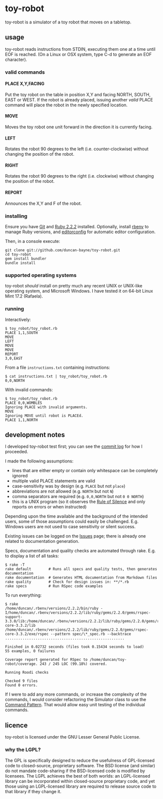 # toy-robot
toy-robot is a simulator of a toy robot that moves on a tabletop.

## usage
toy-robot reads instructions from STDIN, executing them one at a time until EOF is reached.  (On a Linux or OSX system, type C-d to generate an EOF character).

### valid commands

#### PLACE X,Y,FACING

Put the toy robot on the table in position X,Y and facing NORTH, SOUTH, EAST or WEST.  If the robot is already placed, issuing another *valid* PLACE command will place the robot in the newly specified location.

#### MOVE

Moves the toy robot one unit forward in the direction it is currently facing.

#### LEFT

Rotates the robot 90 degrees to the left (i.e. counter-clockwise) without changing the position of the robot.

#### RIGHT

Rotates the robot 90 degrees to the right (i.e. clockwise) without changing the position of the robot.

#### REPORT

Announces the X,Y and F of the robot.

### installing

Ensure you have [Git](http://git-scm.com/downloads) and [Ruby 2.2.2](http://www.ruby-lang.org/en/downloads/) installed.  Optionally, install [rbenv](https://github.com/sstephenson/rbenv) to manage Ruby versions, and [editorconfig](http://editorconfig.org/) for automatic editor configuration.

Then, in a console execute:

    git clone git://github.com/duncan-bayne/toy-robot.git
    cd toy-robot
    gem install bundler
    bundle install

### supported operating systems

toy-robot *should* install on pretty much any recent UNIX or UNIX-like operating system, and Microsoft Windows.  I have tested it on 64-bit Linux Mint 17.2 (Rafaela).

### running

Interactively:

    $ toy_robot/toy_robot.rb
    PLACE 1,1,SOUTH
    MOVE
    LEFT
    MOVE
    MOVE
    REPORT
    3,0,EAST

From a file `instructions.txt` containing instructions:

    $ cat instructions.txt | toy_robot/toy_robot.rb
    0,0,NORTH

With invalid commands:

    $ toy_robot/toy_robot.rb
    PLACE 0,0,WOMBLES
    Ignoring PLACE with invalid arguments.
    MOVE
    Ignoring MOVE until robot is PLACEd.
    PLACE 1,1,NORTH

## development notes

I developed toy-robot test first; you can see the [commit log](https://github.com/duncan-bayne/toy-robot/commits/master) for how I proceeded.

I made the following assumptions:

 * lines that are either empty or contain only whitespace can be completely ignored
 * multiple valid PLACE statements are valid
 * case-sensitivity was by design (e.g. `PLACE` but not `place`)
 * abbreviations are not allowed (e.g. `NORTH` but not `N`)
 * comma separators are required (e.g. `0,0,NORTH` but not `0 0 NORTH`)
 * this is a UNIX program (so it observes the [Rule of Silence](http://www.faqs.org/docs/artu/ch01s06.html) and only reports on errors or when instructed)

Depending upon the time available and the background of the intended users, some of those assumptions could easily be challenged.  E.g. Windows users are not used to case sensitivity or silent success.

Existing issues can be logged on the [Issues](https://github.com/duncan-bayne/toy-robot/issues/) page; there is already one related to documentation generation.

Specs, documentation and quality checks are automated through rake.  E.g. to display a list of all tasks:

    $ rake -T
    rake default        # Runs all specs and quality tests, then generates documentation
    rake documentation  # Generates HTML documentation from Markdown files
    rake quality        # Check for design issues in: **/*.rb
    rake specs          # Run RSpec code examples

To run everything:

    $ rake
    /home/duncan/.rbenv/versions/2.2.2/bin/ruby -I/home/duncan/.rbenv/versions/2.2.2/lib/ruby/gems/2.2.0/gems/rspec-support-3.3.0/lib:/home/duncan/.rbenv/versions/2.2.2/lib/ruby/gems/2.2.0/gems/rspec-core-3.3.2/lib /home/duncan/.rbenv/versions/2.2.2/lib/ruby/gems/2.2.0/gems/rspec-core-3.3.2/exe/rspec --pattern spec/\*_spec.rb --backtrace
    .......................................................

    Finished in 0.02732 seconds (files took 0.15434 seconds to load)
    55 examples, 0 failures

    Coverage report generated for RSpec to /home/duncan/toy-robot/coverage. 243 / 245 LOC (99.18%) covered.

    Running Roodi checks

    Checked 9 files
    Found 0 errors.

If I were to add any more commands, or increase the complexity of the commands, I would consider refactoring the Simulator class to use the [Command Pattern](http://en.wikipedia.org/wiki/Command_pattern).  That would allow easy unit testing of the individual commands.

## licence
toy-robot is licensed under the GNU Lesser General Public License.

### why the LGPL?
The GPL is specifically designed to reduce the usefulness of GPL-licensed code to closed-source, proprietary software. The BSD license (and similar) do not mandate code-sharing if the BSD-licensed code is modified by licensees. The LGPL achieves the best of both worlds: an LGPL-licensed library can be incorporated within closed-source proprietary code, and yet those using an LGPL-licensed library are required to release source code to that library if they change it.
